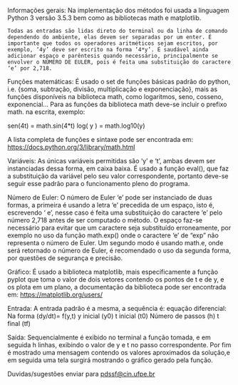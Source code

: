 ﻿Informações gerais:
	Na implementação dos métodos foi usada a linguagem Python 3 versão 3.5.3 bem como as bibliotecas math e matplotlib. 
	
	Todas as entradas são lidas direto do terminal ou da linha de comando dependendo do ambiente, elas devem ser separadas por um enter. É importante que todos os operadores aritméticos sejam escritos, por exemplo, ‘4y’ deve ser escrito na forma ‘4*y’. É saudável ainda adicionar espaço e parêntesis quando necessário, principalmente se envolver o NÚMERO DE EULER, pois é feita uma substituição do caractere ‘e’ por 2,718.
Funções matemáticas: É usado o set de funções básicas padrão do python, i.e. {soma, subtração, divisão, multiplicação e exponenciação}, mais as funções disponíveis na biblioteca math, como logaritmos, seno, cosseno, exponencial… Para as funções da biblioteca math deve-se incluir o prefixo math. na escrita, exemplo:

sen(4t) = math.sin(4*t)
log( y ) = math.log10(y)

A lista completa de funções e sintaxe pode ser encontrada em: https://docs.python.org/3/library/math.html

Variáveis: As únicas variáveis permitidas são ‘y’ e ‘t’, ambas devem ser instanciadas dessa forma, em caixa baixa. É usado a função eval(), que faz a substituição da variável pelo seu valor correspondente, portanto deve-se seguir esse padrão para o funcionamento pleno do programa.

Número de Euler: O número de Euler ‘e’ pode ser instanciado de duas formas, a primeira é usando a letra ‘e’ precedida de um espaço, isto é, escrevendo ‘ e’, nesse caso é feita uma substituição do caractere ‘e’ pelo número 2,718 antes de ser computado o método. O espaço faz-se necessário para evitar que um caractere seja substituído erroneamente, por exemplo no uso da função math.exp() onde o caractere ‘e’ de “exp” não representa o número de Euler. Um segundo modo é usando math.e, onde será retornado o número de Euler, é recomendado o uso da segunda forma, por questões de segurança e  precisão.

Gráfico: É usado a biblioteca matplotlib, mais especificamente a função pyplot que toma o valor de dois vetores contendo os pontos de t e de y, e os plota em um plano, a documentação da biblioteca pode ser encontrada em: https://matplotlib.org/users/

Entrada: A entrada padrão é a mesma, a sequência é:
equação diferencial: Na forma (dy/dt)= f(y,t) 
y inicial (y0)
t inicial (t0)
Número de passos (h)
t final (tf)

Saída: Sequencialmente é exibido no terminal a função tomada, e em seguida h linhas, exibindo o valor de y e t no passo correspondente. Por fim é mostrado uma mensagem contendo os valores aproximados da solução,e em seguida uma tela surgirá mostrando o gráfico gerado pela função.

Duvidas/sugestões enviar para pdssf@cin.ufpe.br
